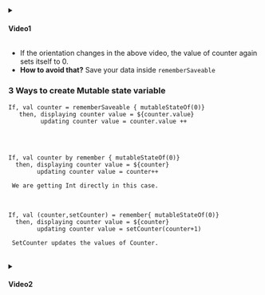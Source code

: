 <details><summary><h4> Video1 </h4></summary>

https://user-images.githubusercontent.com/94545831/222369968-a746ccbc-66c5-484c-a346-3cdc647e3263.mp4

  </details>
  
 - If the orientation changes in the above video, the value of counter again sets itself to 0.
 - **How to avoid that?** Save your data inside ```rememberSaveable```

### 3 Ways to create Mutable state variable

```
If, val counter = rememberSaveable { mutableStateOf(0)}
   then, displaying counter value = ${counter.value}
         updating counter value = counter.value ++
        
 ```
 
 <br>
 
 ```
If, val counter by remember { mutableStateOf(0)}
   then, displaying counter value = ${counter}
         updating counter value = counter++
        
  We are getting Int directly in this case.
 ```
<br>
 
 ```
If, val (counter,setCounter) = remember{ mutableStateOf(0)}
   then, displaying counter value = ${counter}
         updating counter value = setCounter(counter+1)
        
  SetCounter updates the values of Counter.
 ```
<br>

<details><summary><h4> Video2 </h4></summary>

https://user-images.githubusercontent.com/94545831/222380935-94e17b47-ccb2-4700-a392-ae9490a337d1.mp4

</details>

